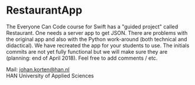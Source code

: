 # RestaurantApp
The Everyone Can Code course for Swift has a "guided project" called Restaurant. One needs a server app to get JSON. There are problems with the original app and also with the Python work-around (both technical and didactical). We have recreated the app for your students to use. The initials commits are not yet fully functional but we will make sure they are (planning: end of April 2018). Feel free to add comments / etc. 

Mail: johan.korten@han.nl<br>
HAN University of Applied Sciences
